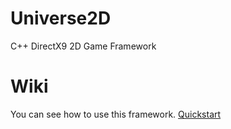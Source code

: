 # Universe2D
C++ DirectX9 2D Game Framework

# Wiki
You can see how to use this framework. [Quickstart](https://github.com/okps123/Universe2D/wiki)
